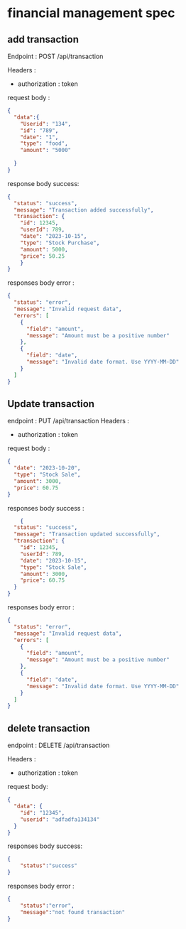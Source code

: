 # financial management spec

## add transaction

Endpoint : POST /api/transaction

Headers :
- authorization : token

request body :

```json
{
  "data":{
    "Userid": "134",
    "id": "789",
    "date": "1",
    "type": "food",
    "amount": "5000"
      
  }
}
```

response body success:

```json
{
  "status": "success",
  "message": "Transaction added successfully",
  "transaction": {
    "id": 12345,
    "userId": 789,
    "date": "2023-10-15",
    "type": "Stock Purchase",
    "amount": 5000,
    "price": 50.25
    }
}
```

responses body error :

```json
{
  "status": "error",
  "message": "Invalid request data",
  "errors": [
    {
      "field": "amount",
      "message": "Amount must be a positive number"
    },
    {
      "field": "date",
      "message": "Invalid date format. Use YYYY-MM-DD"
    }
  ]
}
```
## Update transaction

endpoint : PUT /api/transaction
Headers :
- authorization : token

request body :
```json
{
  "date": "2023-10-20",
  "type": "Stock Sale",
  "amount": 3000,
  "price": 60.75
}
```
responses body success :
```json
    {
  "status": "success",
  "message": "Transaction updated successfully",
  "transaction": {
    "id": 12345,
    "userId": 789,
    "date": "2023-10-15",
    "type": "Stock Sale",
    "amount": 3000,
    "price": 60.75
  }
}
```

responses body error :

```json
{
  "status": "error",
  "message": "Invalid request data",
  "errors": [
    {
      "field": "amount",
      "message": "Amount must be a positive number"
    },
    {
      "field": "date",
      "message": "Invalid date format. Use YYYY-MM-DD"
    }
  ]
}
```
## delete transaction

endpoint : DELETE /api/transaction

Headers :
- authorization : token

request body:

```json
{
  "data": {
    "id": "12345",
    "userid": "adfadfa134134"
  }
}
```
responses body success:

```json
{
    "status":"success"
}
```

responses body error :

```json
{
    "status":"error",
    "message":"not found transaction"
}
```